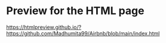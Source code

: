 # Preview for the HTML page
https://htmlpreview.github.io/?https://github.com/Madhumita99/Airbnb/blob/main/index.html

